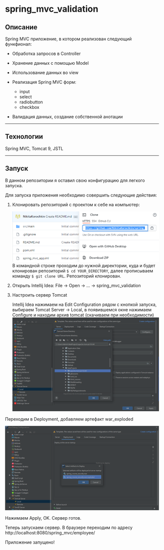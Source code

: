 # spring_mvc_validation

## Описание
Spring MVC приложение, в котором реализован следующий функфионал:

- Обработка запросов в Controller
- Хранение данных с помощью Model
- Использование данных во view
- Реализация Spring MVC форм:
    
  - input
  - select
  - radiobutton
  - checkbox  

- Валидация данных, создание собственной анотации
---
## Технологии 
Spring MVC, Tomcat 9, JSTL

---
## Запуск
В данном репозитории я оставил свою конфигурацию для легкого запуска.

Для запуска приложения необходимо совершить следующие действия:

1. Клонировать репозиторий с проектом к себе на компьютер:
    
    ![](screenshots/url.png "Копируем URL")
    В командной строке проходим до нужной директории, куда и будет клонирован репозиторий 
    `$ cd YOUR_DIRECTORY`, далее прописываем команду `$ git clone URL`. Репозиторий клонирован.

2. Открыть Intellij Idea: File -> Open -> ... -> spring_mvc_validation

3. Настроить сервер Tomcat
   
    Intellij Idea нажимаем на Edit Configuration рядом с кнопкой запуска, выбираем Tomcat Server -> Local, в появившемся окне нажимаем Configure и находим архив tomcat (скачиваем при необходимости)
![](screenshots/tomcat2.png)

Переходим в Deployment, добавляем артефакт war_exploded

![](screenshots/tomcat3.png)

Нажимаем Apply, OK. Сервер готов.

Теперь запускаем сервер. В браузере переходим по адресу http://localhost:8080/spring_mvc/employee/

Приложение запущено!